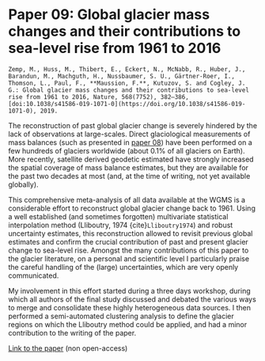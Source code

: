 # Paper 09: Global glacier mass changes and their contributions to sea-level rise from 1961 to 2016

```{admonition} Citation
Zemp, M., Huss, M., Thibert, E., Eckert, N., McNabb, R., Huber, J., Barandun, M., Machguth, H., Nussbaumer, S. U., Gärtner-Roer, I., Thomson, L., Paul, F., **Maussion, F.**, Kutuzov, S. and Cogley, J. G.: Global glacier mass changes and their contributions to sea-level rise from 1961 to 2016, Nature, 568(7752), 382–386, [doi:10.1038/s41586-019-1071-0](https://doi.org/10.1038/s41586-019-1071-0), 2019.
```

The reconstruction of past global glacier change is severely hindered by the lack of observations at large-scales.
Direct glaciological measurements of mass balances (such as presented in [paper 08](paper_08))
have been performed on a few hundreds of glaciers worldwide (about 0.1% of all glaciers on Earth). More recently,
satellite derived geodetic estimated have strongly increased the spatial coverage of mass balance estimates, 
but they are available for the past two decades at most (and, at the time of writing, not yet available globally).

This comprehensive meta-analysis of all data available at the WGMS is a considerable effort to reconstruct
global glacier change back to 1961. Using a well established (and sometimes forgotten) multivariate statistical 
interpolation method (Lliboutry, 1974 {cite}`Lliboutry1974`) and robust uncertainty estimates, this reconstruction 
allowed to revisit
previous global estimates and confirm the crucial contribution of past and present glacier change to sea-level rise.
Amongst the many contributions of this paper to the glacier literature, on a personal and scientific level I 
particularly praise the careful handling of the (large) uncertainties, which are very openly communicated.

My involvement in this effort started during a three days workshop, during which all authors
of the final study discussed and debated the various ways to merge and consolidate these highly heterogeneous
data sources. I then performed a semi-automated clustering analysis to define the glacier regions
on which the Lliboutry method could be applied, and had a minor contribution to the writing of the 
paper.

[Link to the paper](https://doi.org/10.1038/s41586-019-1071-0) (non open-access)
